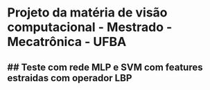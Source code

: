 # Projeto da matéria de visão computacional - Mestrado - Mecatrônica - UFBA

## ## Teste com rede MLP e SVM com features estraidas com operador LBP
